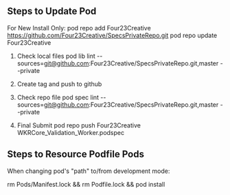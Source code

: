 Steps to Update Pod
-------------------
For New Install Only:
pod repo add Four23Creative https://github.com/Four23Creative/SpecsPrivateRepo.git
pod repo update Four23Creative

1. Check local files
pod lib lint --sources=git@github.com:Four23Creative/SpecsPrivateRepo.git,master --private

2. Create tag and push to github

3. Check repo file
pod spec lint --sources=git@github.com:Four23Creative/SpecsPrivateRepo.git,master --private

4. Final Submit
pod repo push Four23Creative WKRCore_Validation_Worker.podspec


Steps to Resource Podfile Pods
------------------------------
When changing pod's "path" to/from development mode:

rm Pods/Manifest.lock && rm Podfile.lock && pod install
